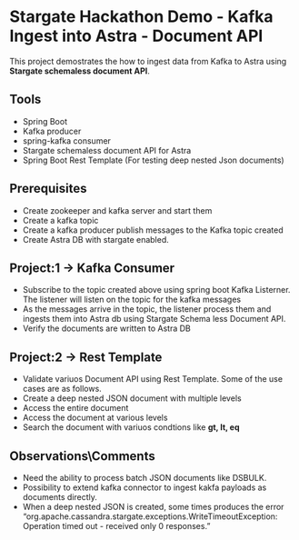 # Stargate Hackathon Demo - Kafka Ingest into Astra - Document API

This project demostrates the how to ingest data from Kafka to Astra using **Stargate schemaless document API**.

## Tools 
- Spring Boot
- Kafka producer
- spring-kafka consumer
- Stargate schemaless document API for Astra
- Spring Boot Rest Template (For testing deep nested Json documents) 

## Prerequisites 
- Create zookeeper and kafka server and start them
- Create a kafka topic 
- Create a kafka producer publish messages to the Kafka topic created
- Create Astra DB with stargate enabled.

## Project:1 ->  Kafka Consumer
- Subscribe to the topic created above using spring boot Kafka Listerner. The listener will listen on the topic for the kafka messages
- As the messages arrive in the topic, the listener process them and ingests them into Astra db using Stargate Schema less Document API. 
- Verify the documents are written to Astra DB

## Project:2 ->  Rest Template
- Validate variuos Document API using Rest Template. Some of the use cases are as follows.
 - Create a deep nested JSON document with multiple levels
 - Access the entire document
 - Access the document at various levels 
 - Search the document with variuos condtions like **gt, lt,  eq**
 
 ## Observations\Comments
 - Need the ability to process batch JSON documents like DSBULK.
 - Possibility to extend kafka connector to ingest kakfa payloads as documents directly.
 - When a deep nested JSON is created, some times produces the error “org.apache.cassandra.stargate.exceptions.WriteTimeoutException: Operation timed out - received only 0 responses.”
